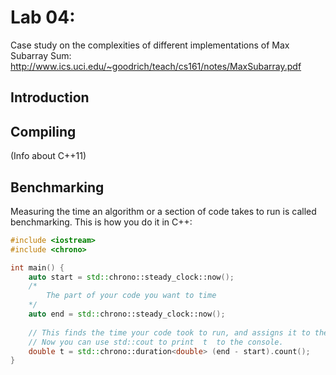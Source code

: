 # Lab 04: 

Case study on the complexities of different implementations of Max Subarray Sum:
http://www.ics.uci.edu/~goodrich/teach/cs161/notes/MaxSubarray.pdf

## Introduction

## Compiling

(Info about C++11)

## Benchmarking

Measuring the time an algorithm or a section of code takes to run is called benchmarking. This is how you do it in C++:

```C++
#include <iostream>
#include <chrono>

int main() {
    auto start = std::chrono::steady_clock::now();
    /*
        The part of your code you want to time
    */
    auto end = std::chrono::steady_clock::now();
    
    // This finds the time your code took to run, and assigns it to the variable  t  as a double
    // Now you can use std::cout to print  t  to the console.
    double t = std::chrono::duration<double> (end - start).count();
}
```
